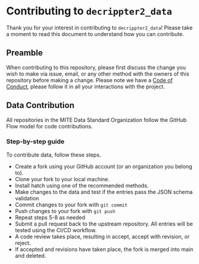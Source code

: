 # Contributing to `decrippter2_data`

Thank you for your interest in contributing to `decrippter2_data`! Please take a moment to
read this document to understand how you can contribute.

## Preamble

When contributing to this repository, please first discuss the change you wish to
make via issue, email, or any other method with the owners of this repository
before making a change. Please note we have a [Code of Conduct](CODE_OF_CONDUCT.md),
please follow it in all your interactions with the project.

## Data Contribution

All repositories in the MITE Data Standard Organization follow the GitHub Flow model for code contributions.

### Step-by-step guide

To contribute data, follow these steps.

- Create a fork using your GitHub account (or an organization you belong to).
- Clone your fork to your local machine.
- Install hatch using one of the recommended methods.
- Make changes to the data and test if the entries pass the JSON schema validation
- Commit changes to your fork with `git commit`
- Push changes to your fork with `git push`
- Repeat steps 5-8 as needed
- Submit a pull request back to the upstream repository. All entries will be tested using the CI/CD workflow.
- A code review takes place, resulting in accept, accept with revision, or reject.
- If accepted and revisions have taken place, the fork is merged into main and deleted.
